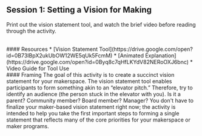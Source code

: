 ## Session 1: Setting a Vision for Making 

Print out the vision statement tool, and watch the brief video before reading through the activity. 

<br/>
#### Resources
* [Vision Statement Tool](https://drive.google.com/open?id=0B73IBpX2ukUbOW12WE5qUk5FcmM)
* [Animated Explanation](https://drive.google.com/open?id=0Byq8c7qHfLKYdV82NERoOXJ6bnc)
* Video Guide for Tool Use

<br/>
#### Framing
The goal of this activity is to create a succinct vision statement for your makerspace. The vision statement tool enables participants to form something akin to an “elevator pitch.” Therefore, try to identify an audience (the person stuck in the elevator with you). Is it a parent? Community member? Board member? Manager? You don't have to finalize your maker-based vision statement right now; the activity is intended to help you take the first important steps to forming a single statement that reflects many of the core priorities for your makerspace or maker programs.  
